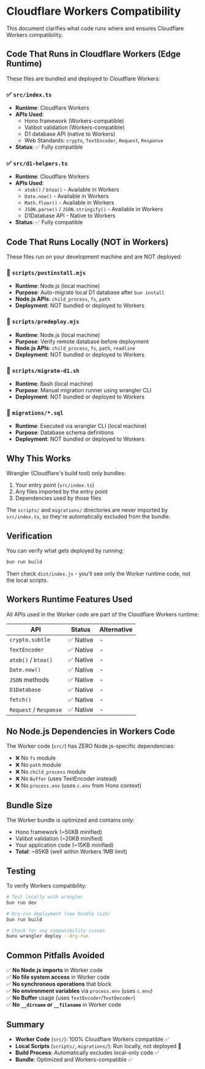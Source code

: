 # Cloudflare Workers Compatibility

This document clarifies what code runs where and ensures Cloudflare Workers compatibility.

## Code That Runs in Cloudflare Workers (Edge Runtime)

These files are bundled and deployed to Cloudflare Workers:

### ✅ `src/index.ts`
- **Runtime**: Cloudflare Workers
- **APIs Used**: 
  - Hono framework (Workers-compatible)
  - Valibot validation (Workers-compatible)
  - D1 database API (native to Workers)
  - Web Standards: `crypto`, `TextEncoder`, `Request`, `Response`
- **Status**: ✅ Fully compatible

### ✅ `src/d1-helpers.ts`
- **Runtime**: Cloudflare Workers
- **APIs Used**:
  - `atob()` / `btoa()` - Available in Workers
  - `Date.now()` - Available in Workers
  - `Math.floor()` - Available in Workers
  - `JSON.parse()` / `JSON.stringify()` - Available in Workers
  - D1Database API - Native to Workers
- **Status**: ✅ Fully compatible

## Code That Runs Locally (NOT in Workers)

These files run on your development machine and are NOT deployed:

### 🚫 `scripts/postinstall.mjs`
- **Runtime**: Node.js (local machine)
- **Purpose**: Auto-migrate local D1 database after `bun install`
- **Node.js APIs**: `child_process`, `fs`, `path`
- **Deployment**: NOT bundled or deployed to Workers

### 🚫 `scripts/predeploy.mjs`
- **Runtime**: Node.js (local machine)
- **Purpose**: Verify remote database before deployment
- **Node.js APIs**: `child_process`, `fs`, `path`, `readline`
- **Deployment**: NOT bundled or deployed to Workers

### 🚫 `scripts/migrate-d1.sh`
- **Runtime**: Bash (local machine)
- **Purpose**: Manual migration runner using wrangler CLI
- **Deployment**: NOT bundled or deployed to Workers

### 🚫 `migrations/*.sql`
- **Runtime**: Executed via wrangler CLI (local machine)
- **Purpose**: Database schema definitions
- **Deployment**: NOT bundled or deployed to Workers

## Why This Works

Wrangler (Cloudflare's build tool) only bundles:
1. Your entry point (`src/index.ts`)
2. Any files imported by the entry point
3. Dependencies used by those files

The `scripts/` and `migrations/` directories are never imported by `src/index.ts`, so they're automatically excluded from the bundle.

## Verification

You can verify what gets deployed by running:

```bash
bun run build
```

Then check `dist/index.js` - you'll see only the Worker runtime code, not the local scripts.

## Workers Runtime Features Used

All APIs used in the Worker code are part of the Cloudflare Workers runtime:

| API | Status | Alternative |
|-----|--------|-------------|
| `crypto.subtle` | ✅ Native | - |
| `TextEncoder` | ✅ Native | - |
| `atob()` / `btoa()` | ✅ Native | - |
| `Date.now()` | ✅ Native | - |
| `JSON` methods | ✅ Native | - |
| `D1Database` | ✅ Native | - |
| `fetch()` | ✅ Native | - |
| `Request` / `Response` | ✅ Native | - |

## No Node.js Dependencies in Workers Code

The Worker code (`src/`) has ZERO Node.js-specific dependencies:
- ❌ No `fs` module
- ❌ No `path` module
- ❌ No `child_process` module
- ❌ No `Buffer` (uses TextEncoder instead)
- ❌ No `process.env` (uses `c.env` from Hono context)

## Bundle Size

The Worker bundle is optimized and contains only:
- Hono framework (~50KB minified)
- Valibot validation (~20KB minified)
- Your application code (~15KB minified)
- **Total**: ~85KB (well within Workers 1MB limit)

## Testing

To verify Workers compatibility:

```bash
# Test locally with wrangler
bun run dev

# Dry-run deployment (see bundle size)
bun run build

# Check for any compatibility issues
bunx wrangler deploy --dry-run
```

## Common Pitfalls Avoided

✅ **No Node.js imports** in Worker code  
✅ **No file system access** in Worker code  
✅ **No synchronous operations** that block  
✅ **No environment variables** via `process.env` (uses `c.env`)  
✅ **No Buffer** usage (uses `TextEncoder`/`TextDecoder`)  
✅ **No `__dirname` or `__filename`** in Worker code

## Summary

- **Worker Code** (`src/`): 100% Cloudflare Workers compatible ✅
- **Local Scripts** (`scripts/`, `migrations/`): Run locally, not deployed 🚫
- **Build Process**: Automatically excludes local-only code ✅
- **Bundle**: Optimized and Workers-compatible ✅
